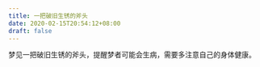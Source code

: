 ```yaml
---
title: 一把破旧生锈的斧头
date: 2020-02-15T20:54:12+08:00
draft: false
---
```


梦见一把破旧生锈的斧头，提醒梦者可能会生病，需要多注意自己的身体健康。<br>
